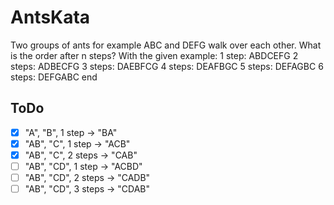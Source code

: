 # AntsKata
Two groups of ants for example ABC and DEFG walk over each other. What is the order after n steps?
With the given example:
1 step: ABDCEFG
2 steps: ADBECFG
3 steps: DAEBFCG
4 steps: DEAFBGC
5 steps: DEFAGBC
6 steps: DEFGABC
end

## ToDo
- [x] "A", "B", 1 step -> "BA"
- [x] "AB", "C", 1 step -> "ACB"
- [x] "AB", "C", 2 steps -> "CAB"
- [ ] "AB", "CD", 1 step -> "ACBD"
- [ ] "AB", "CD", 2 steps -> "CADB"
- [ ] "AB", "CD", 3 steps -> "CDAB"